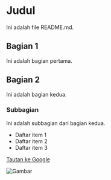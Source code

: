 # Judul
Ini adalah file README.md.

## Bagian 1
Ini adalah bagian pertama.

## Bagian 2
Ini adalah bagian kedua.

### Subbagian
Ini adalah subbagian dari bagian kedua.

- Daftar item 1
- Daftar item 2
- Daftar item 3

[Tautan ke Google](https://www.google.com)

![Gambar](path/ke/gambar.jpg)

